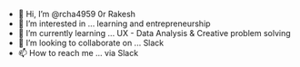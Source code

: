 - 👋 Hi, I’m @rcha4959 0r Rakesh
- 👀 I’m interested in ... learning and entrepreneurship
- 🌱 I’m currently learning ... UX -  Data Analysis & Creative problem solving
- 💞️ I’m looking to collaborate on ... Slack
- 📫 How to reach me ... via Slack 

<!---
rcha4959/rcha4959 is a ✨ special ✨ repository because its `README.md` (this file) appears on your GitHub profile.
You can click the Preview link to take a look at your changes.
--->
